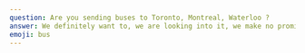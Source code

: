 ```yaml
---
question: Are you sending buses to Toronto, Montreal, Waterloo ?
answer: We definitely want to, we are looking into it, we make no promises.
emoji: bus
---
```

